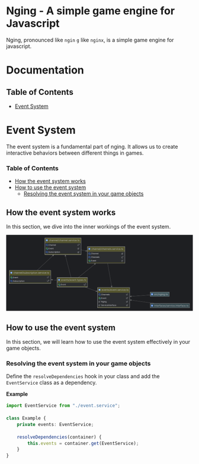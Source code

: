 # Nging - A simple game engine for Javascript

Nging, pronounced like `ngin` `g` like `nginx`, is a simple game engine for javascript.

# Documentation

## Table of Contents

- [Event System](#event-system)

# Event System
The event system is a fundamental part of nging. It allows us to create interactive behaviors between different things in
games. 

### Table of Contents
- [How the event system works](#how-the-event-system-works)
- [How to use the event system](#how-to-use-the-event-system)
    - [Resolving the event system in your game objects](#resolving-the-event-system-in-your-game-objects)

## How the event system works
In this section, we dive into the inner workings of the event system.

![event_system_structure.png](docs%2Fevent_system_structure.png)

## How to use the event system  
In this section, we will learn how to use the event system effectively in your game objects.

### Resolving the event system in your game objects
Define the `resolveDependencies` hook in your class and add the `EventService` class as a dependency.

**Example**
```typescript
import EventService from "./event.service";

class Example {
    private events: EventService;

    resolveDependencies(container) {
        this.events = container.get(EventService);
    }
}
```
